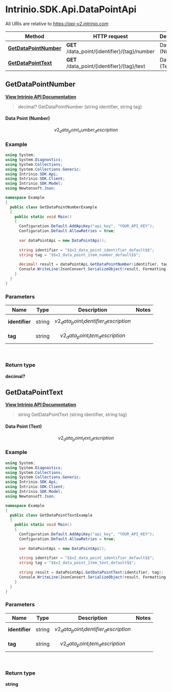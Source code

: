 # Intrinio.SDK.Api.DataPointApi

All URIs are relative to *https://api-v2.intrinio.com*

Method | HTTP request | Description
------------- | ------------- | -------------
[**GetDataPointNumber**](DataPointApi.md#getdatapointnumber) | **GET** /data_point/{identifier}/{tag}/number | Data Point (Number)
[**GetDataPointText**](DataPointApi.md#getdatapointtext) | **GET** /data_point/{identifier}/{tag}/text | Data Point (Text)



[//]: # (START_OPERATION)

[//]: # (CLASS:Intrinio.SDK.Api.DataPointApi)

[//]: # (METHOD:GetDataPointNumber)

[//]: # (RETURN_TYPE:decimal?)

[//]: # (RETURN_TYPE_KIND:primitive)

[//]: # (RETURN_TYPE_DOC:)

[//]: # (OPERATION:GetDataPointNumber_v2)

[//]: # (ENDPOINT:/data_point/{identifier}/{tag}/number)

[//]: # (DOCUMENT_LINK:DataPointApi.md#getdatapointnumber)

<a name="getdatapointnumber"></a>
## **GetDataPointNumber**

[**View Intrinio API Documentation**](https://docs.intrinio.com/documentation/csharp/GetDataPointNumber_v2)

[//]: # (START_OVERVIEW)

> decimal? GetDataPointNumber (string identifier, string tag)

#### Data Point (Number)

$$v2_data_point_number_description$$

[//]: # (END_OVERVIEW)

### Example

[//]: # (START_CODE_EXAMPLE)

```csharp
using System;
using System.Diagnostics;
using System.Collections;
using System.Collections.Generic;
using Intrinio.SDK.Api;
using Intrinio.SDK.Client;
using Intrinio.SDK.Model;
using Newtonsoft.Json;

namespace Example
{
  public class GetDataPointNumberExample
  {
    public static void Main()
    {
      Configuration.Default.AddApiKey("api_key", "YOUR_API_KEY");
      Configuration.Default.AllowRetries = true;
      
      var dataPointApi = new DataPointApi();
      
      string identifier = "$$v2_data_point_identifier_default$$";
      string tag = "$$v2_data_point_item_number_default$$";
      
      decimal? result = dataPointApi.GetDataPointNumber(identifier, tag);
      Console.WriteLine(JsonConvert.SerializeObject(result, Formatting.Indented));
    }
  }
}
```

[//]: # (END_CODE_EXAMPLE)

### Parameters

[//]: # (START_PARAMETERS)


Name | Type | Description  | Notes
------------- | ------------- | ------------- | -------------
 **identifier** | string| $$v2_data_point_identifier_description$$ |  &nbsp;
 **tag** | string| $$v2_data_point_item_description$$ |  &nbsp;
<br/>

[//]: # (END_PARAMETERS)

### Return type

**decimal?**

[//]: # (END_OPERATION)


[//]: # (START_OPERATION)

[//]: # (CLASS:Intrinio.SDK.Api.DataPointApi)

[//]: # (METHOD:GetDataPointText)

[//]: # (RETURN_TYPE:string)

[//]: # (RETURN_TYPE_KIND:primitive)

[//]: # (RETURN_TYPE_DOC:)

[//]: # (OPERATION:GetDataPointText_v2)

[//]: # (ENDPOINT:/data_point/{identifier}/{tag}/text)

[//]: # (DOCUMENT_LINK:DataPointApi.md#getdatapointtext)

<a name="getdatapointtext"></a>
## **GetDataPointText**

[**View Intrinio API Documentation**](https://docs.intrinio.com/documentation/csharp/GetDataPointText_v2)

[//]: # (START_OVERVIEW)

> string GetDataPointText (string identifier, string tag)

#### Data Point (Text)

$$v2_data_point_text_description$$

[//]: # (END_OVERVIEW)

### Example

[//]: # (START_CODE_EXAMPLE)

```csharp
using System;
using System.Diagnostics;
using System.Collections;
using System.Collections.Generic;
using Intrinio.SDK.Api;
using Intrinio.SDK.Client;
using Intrinio.SDK.Model;
using Newtonsoft.Json;

namespace Example
{
  public class GetDataPointTextExample
  {
    public static void Main()
    {
      Configuration.Default.AddApiKey("api_key", "YOUR_API_KEY");
      Configuration.Default.AllowRetries = true;
      
      var dataPointApi = new DataPointApi();
      
      string identifier = "$$v2_data_point_identifier_default$$";
      string tag = "$$v2_data_point_item_text_default$$";
      
      string result = dataPointApi.GetDataPointText(identifier, tag);
      Console.WriteLine(JsonConvert.SerializeObject(result, Formatting.Indented));
    }
  }
}
```

[//]: # (END_CODE_EXAMPLE)

### Parameters

[//]: # (START_PARAMETERS)


Name | Type | Description  | Notes
------------- | ------------- | ------------- | -------------
 **identifier** | string| $$v2_data_point_identifier_description$$ |  &nbsp;
 **tag** | string| $$v2_data_point_item_description$$ |  &nbsp;
<br/>

[//]: # (END_PARAMETERS)

### Return type

**string**

[//]: # (END_OPERATION)

